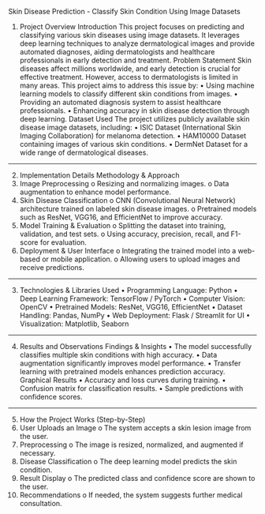Skin Disease Prediction - Classify Skin Condition Using Image Datasets
1. Project Overview
Introduction
This project focuses on predicting and classifying various skin diseases using image datasets. It leverages deep learning techniques to analyze dermatological images and provide automated diagnoses, aiding dermatologists and healthcare professionals in early detection and treatment.
Problem Statement
Skin diseases affect millions worldwide, and early detection is crucial for effective treatment. However, access to dermatologists is limited in many areas. This project aims to address this issue by:
•	Using machine learning models to classify different skin conditions from images.
•	Providing an automated diagnosis system to assist healthcare professionals.
•	Enhancing accuracy in skin disease detection through deep learning.
Dataset Used
The project utilizes publicly available skin disease image datasets, including:
•	ISIC Dataset (International Skin Imaging Collaboration) for melanoma detection.
•	HAM10000 Dataset containing images of various skin conditions.
•	DermNet Dataset for a wide range of dermatological diseases.
________________________________________
2. Implementation Details
Methodology & Approach
1.	Image Preprocessing
o	Resizing and normalizing images.
o	Data augmentation to enhance model performance.
2.	Skin Disease Classification
o	CNN (Convolutional Neural Network) architecture trained on labeled skin disease images.
o	Pretrained models such as ResNet, VGG16, and EfficientNet to improve accuracy.
3.	Model Training & Evaluation
o	Splitting the dataset into training, validation, and test sets.
o	Using accuracy, precision, recall, and F1-score for evaluation.
4.	Deployment & User Interface
o	Integrating the trained model into a web-based or mobile application.
o	Allowing users to upload images and receive predictions.
________________________________________
3. Technologies & Libraries Used
•	Programming Language: Python
•	Deep Learning Framework: TensorFlow / PyTorch
•	Computer Vision: OpenCV
•	Pretrained Models: ResNet, VGG16, EfficientNet
•	Dataset Handling: Pandas, NumPy
•	Web Deployment: Flask / Streamlit for UI
•	Visualization: Matplotlib, Seaborn
________________________________________
4. Results and Observations
Findings & Insights
•	The model successfully classifies multiple skin conditions with high accuracy.
•	Data augmentation significantly improves model performance.
•	Transfer learning with pretrained models enhances prediction accuracy.
Graphical Results
•	Accuracy and loss curves during training.
•	Confusion matrix for classification results.
•	Sample predictions with confidence scores.
________________________________________
5. How the Project Works (Step-by-Step)
1.	User Uploads an Image
o	The system accepts a skin lesion image from the user.
2.	Preprocessing
o	The image is resized, normalized, and augmented if necessary.
3.	Disease Classification
o	The deep learning model predicts the skin condition.
4.	Result Display
o	The predicted class and confidence score are shown to the user.
5.	Recommendations
o	If needed, the system suggests further medical consultation.

